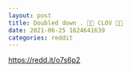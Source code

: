 ```yaml
--- 
layout: post 
title: Doubled down . 💜💜 CLOV 💜💜 
date: 2021-06-25 1624641639 
categories: reddit 
--- 
```

https://redd.it/o7s6p2